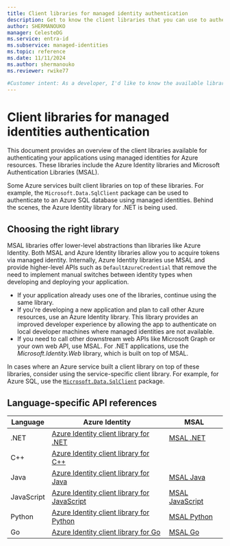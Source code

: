 ```yaml
---
title: Client libraries for managed identity authentication
description: Get to know the client libraries that you can use to authenticate your apps using managed identities for Azure resources.
author: SHERMANOUKO
manager: CelesteDG
ms.service: entra-id
ms.subservice: managed-identities
ms.topic: reference
ms.date: 11/11/2024
ms.author: shermanouko
ms.reviewer: rwike77

#Customer intent: As a developer, I'd like to know the available libraries that I can use when authenticating my apps using managed identities.
---
```


# Client libraries for managed identities authentication

This document provides an overview of the client libraries available for authenticating your applications using managed identities for Azure resources. These libraries include the Azure Identity libraries and Microsoft Authentication Libraries (MSAL).

Some Azure services built client libraries on top of these libraries. For example, the `Microsoft.Data.SqlClient` package can be used to authenticate to an Azure SQL database using managed identities. Behind the scenes, the Azure Identity library for .NET is being used.

## Choosing the right library

MSAL libraries offer lower-level abstractions than libraries like Azure Identity. Both MSAL and Azure Identity libraries allow you to acquire tokens via managed identity. Internally, Azure Identity libraries use MSAL and provide higher-level APIs such as `DefaultAzureCredential`  that remove the need to implement manual switches between identity types when developing and deploying your application.

- If your application already uses one of the libraries, continue using the same library.
- If you're developing a new application and plan to call other Azure resources, use an Azure Identity library. This library provides an improved developer experience by allowing the app to authenticate on local developer machines where managed identities are not available.
- If you need to call other downstream web APIs like Microsoft Graph or your own web API, use MSAL. For .NET applications, use the *Microsoft.Identity.Web* library, which is built on top of MSAL.

In cases where an Azure service built a client library on top of these libraries, consider using the service-specific client library. For example, for Azure SQL, use the [`Microsoft.Data.SqlClient`](/sql/connect/ado-net/sql/azure-active-directory-authentication#using-managed-identity-authentication) package.

## Language-specific API references

| Language | Azure Identity | MSAL |
|----------|----------------|------|
| .NET | [Azure Identity client library for .NET](/dotnet/api/overview/azure/identity-readme#managed-identity-support) | [MSAL .NET](/dotnet/api/microsoft.identity.client.managedidentityapplication) |
| C++ | [Azure Identity client library for C++](https://azure.github.io/azure-sdk-for-cpp/identity.html) | |
| Java | [Azure Identity client library for Java](/java/api/overview/azure/identity-readme#managed-identity-support) | [MSAL Java](/java/api/com.microsoft.aad.msal4j.managedidentityapplication) |
| JavaScript | [Azure Identity client library for JavaScript](/javascript/api/overview/azure/identity-readme#managed-identity-support) | [MSAL JavaScript](https://github.com/AzureAD/microsoft-authentication-library-for-js/blob/dev/lib/msal-node/docs/managed-identity.md) |
| Python | [Azure Identity client library for Python](/python/api/overview/azure/identity-readme#managed-identity-support) | [MSAL Python](/python/api/msal/msal.managed_identity) |
| Go | [Azure Identity client library for Go](https://pkg.go.dev/github.com/Azure/azure-sdk-for-go/sdk/azidentity) | [MSAL Go](https://pkg.go.dev/github.com/AzureAD/microsoft-authentication-library-for-go) |
